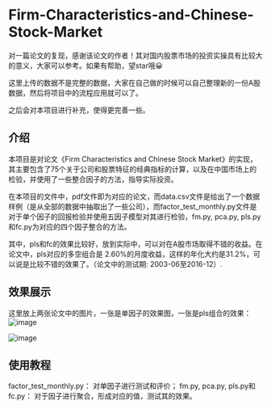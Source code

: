 # Firm-Characteristics-and-Chinese-Stock-Market
对一篇论文的复现，感谢该论文的作者！其对国内股票市场的投资实操具有比较大的意义，大家可以参考。如果有帮助，望star哦😀  
  
这里上传的数据不是完整的数据，大家在自己做的时候可以自己整理新的一份A股数据，然后将项目中的流程应用就可以了。  
  
之后会对本项目进行补充，使得更完善一些。 
  
  
## 介绍  

本项目是对论文《Firm Characteristics and Chinese Stock Market》的实现，其主要包含了75个关于公司和股票特征的经典指标的计算，以及在中国市场上的检验，并使用了一些整合因子的方法，指导实际投资。  
  
在本项目的文件中，pdf文件即为对应的论文，而data.csv文件是给出了一个数据样例（是从全部的数据中抽取出了一些公司），而factor_test_monthly.py文件是对于单个因子的回报检验并使用五因子模型对其进行检验，fm.py, pca.py, pls.py和fc.py为对应的四个因子整合的方法。

其中，pls和fc的效果比较好，放到实际中，可以对在A股市场取得不错的收益。在论文中，pls对应的多空组合是 2.60%的月度收益，这样的年化大约是31.2%，可以说是比较不错的效果了。（论文中的测试期: 2003-06至2016-12）.
  
  
## 效果展示  
  
这里放上两张论文中的图片，一张是单因子的效果图，一张是pls组合的效果：  
![image](https://raw.githubusercontent.com/cheng-zi-ya/Firm-Characteristics-and-Chinese-Stock-Market/main/photos/factors.png)  
  
![image](https://raw.githubusercontent.com/cheng-zi-ya/Firm-Characteristics-and-Chinese-Stock-Market/main/photos/pls.png)  
  
## 使用教程  
  
factor_test_monthly.py： 对单因子进行测试和评价；
fm.py, pca.py, pls.py和fc.py： 对于因子进行聚合，形成对应的值，测试其的效果。
